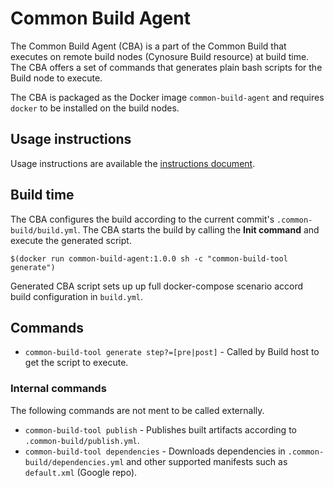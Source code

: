 # Common Build Agent

The Common Build Agent (CBA) is a part of the Common Build that executes on remote build nodes (Cynosure Build resource) at build time. The CBA offers a set of commands that generates plain bash scripts for the Build node to execute.

The CBA is packaged as the Docker image `common-build-agent` and requires `docker` to be installed on the build nodes.

## Usage instructions

Usage instructions are available the [instructions document](docs/instructions.md).

## Build time
The CBA configures the build according to the current commit's `.common-build/build.yml`.
The CBA starts the build by calling the **Init command** and execute the generated script. 

`$(docker run common-build-agent:1.0.0 sh -c "common-build-tool generate")`

Generated CBA script sets up up full docker-compose scenario accord build configuration in `build.yml`.

## Commands

* `common-build-tool generate step?=[pre|post]` - Called by Build host to get the script to execute.

### Internal commands
The following commands are not ment to be called externally.

* `common-build-tool publish` - Publishes built artifacts according to `.common-build/publish.yml`.
* `common-build-tool dependencies` - Downloads dependencies in `.common-build/dependencies.yml` and other supported manifests such as `default.xml` (Google repo).


